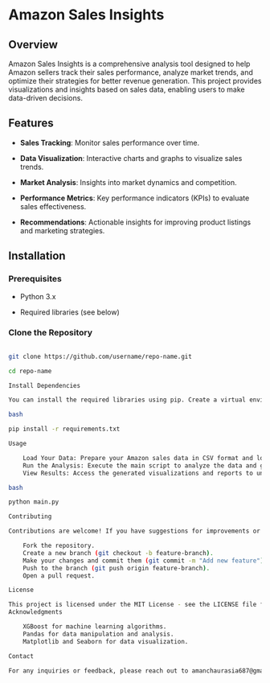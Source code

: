 # Amazon Sales Insights


## Overview

Amazon Sales Insights is a comprehensive analysis tool designed to help Amazon sellers track their sales performance, analyze market trends, and optimize their strategies for better revenue generation. This project provides visualizations and insights based on sales data, enabling users to make data-driven decisions.


## Features

- **Sales Tracking**: Monitor sales performance over time.

- **Data Visualization**: Interactive charts and graphs to visualize sales trends.

- **Market Analysis**: Insights into market dynamics and competition.

- **Performance Metrics**: Key performance indicators (KPIs) to evaluate sales effectiveness.

- **Recommendations**: Actionable insights for improving product listings and marketing strategies.


## Installation


### Prerequisites

- Python 3.x

- Required libraries (see below)


### Clone the Repository

```bash

git clone https://github.com/username/repo-name.git

cd repo-name

Install Dependencies

You can install the required libraries using pip. Create a virtual environment for better package management (optional but recommended).

bash

pip install -r requirements.txt

Usage

    Load Your Data: Prepare your Amazon sales data in CSV format and load it into the application.
    Run the Analysis: Execute the main script to analyze the data and generate insights.
    View Results: Access the generated visualizations and reports to understand your sales performance.

bash

python main.py

Contributing

Contributions are welcome! If you have suggestions for improvements or new features, please fork the repository and submit a pull request.

    Fork the repository.
    Create a new branch (git checkout -b feature-branch).
    Make your changes and commit them (git commit -m "Add new feature").
    Push to the branch (git push origin feature-branch).
    Open a pull request.

License

This project is licensed under the MIT License - see the LICENSE file for details.
Acknowledgments

    XGBoost for machine learning algorithms.
    Pandas for data manipulation and analysis.
    Matplotlib and Seaborn for data visualization.

Contact

For any inquiries or feedback, please reach out to amanchaurasia687@gmail.com
